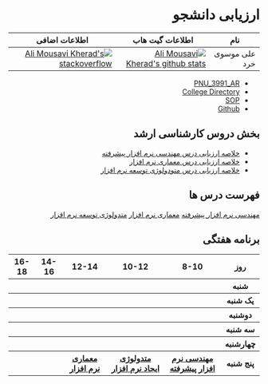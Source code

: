 <div dir="rtl">

# ارزیابی دانشجو

| نام | اطلاعات گیت هاب | اطلاعات اضافی |
|------|-----|-----|
|علی موسوی خرد| [![Ali Mousavi Kherad's github stats](https://github-readme-stats.vercel.app/api?username=amkherad)](https://github.com/amkherad) | [![Ali Mousavi Kherad's stackoverflow](https://stackoverflow.com/users/flair/2467152.png?theme=dark)](https://stackoverflow.com/users/2467152/ali-mousavi-kherad) |


* [PNU_3991_AR](https://github.com/amkherad-college/PNU_3991_AR)
* [College Directory](https://college.amkherad.ir)
* [SOP](https://pnu.amkherad.ir/SOP)
* [Github](https://github.com/amkherad)


## بخش دروس کارشناسی ارشد
* [خلاصه ارزیابی درس مهندسی نرم افزار پیشرفته](https://github.com/amkherad-college/PNU_3991_AR/blob/main/AdvancedSoftwareEngineering/XX_AdvancedSoftwareEngineering_CheckList_AR_3991.pdf)
* [خلاصه ارزیابی درس معماری نرم افزار](https://github.com/amkherad-college/PNU_3991_AR/blob/main/SoftwareArchitecture/XX_SoftwareArchitecture_CheckList_AR_3991.pdf)
* [خلاصه ارزیابی درس متودولوژی توسعه نرم افزار](https://github.com/amkherad-college/PNU_3991_AR/blob/main/SoftwareDevelopmentMethodologies/XX_SoftwareDevelopmentMethodologies_CheckList_AR_3991.pdf)


## فهرست درس ها
[مهندسی نرم افزار پیشرفته](https://github.com/amkherad-college/PNU_3991_AR/tree/main/AdvancedSoftwareEngineering)
[معماری نرم افزار](https://github.com/amkherad-college/PNU_3991_AR/tree/main/SoftwareArchitecture)
[متدولوژی توسعه نرم افزار](https://github.com/amkherad-college/PNU_3991_AR/tree/main/SoftwareDevelopmentMethodologies)


## برنامه هفتگی

<div dir="ltr">
<table style="width:100%">
  <tr>
    <th >16-18</th>
    <th >14-16</th>
    <th >12-14</th>
    <th>10-12</th>
    <th>8-10</th>
    <th>روز</th>
  </tr>
  <tr>
    <th ></th>
    <th ></th>
    <th ></th>
    <th></th>
    <th></th>
    <th>شنبه</th>
  </tr>
   <tr>
    <th ></th>
    <th ></th>
    <th></th>
    <th></th>
    <th ></th>
    <th>یک شنبه</th>
  </tr>
   <tr>
     <th ></th>
     <th ></th>
     <th></th>
     <th></th>
    <th></th>   
    <th>دوشنبه</th>
  </tr>
   <tr>
    <th></th>
    <th></th>
    <th></th>
    <th></th>
    <th></th>
    <th>سه شنبه</th>
  </tr>
   <tr>
    <th></th>
    <th></th>
    <th></th>
    <th></th>
    <th></th>
    <th>چهارشنبه</th>
  </tr>
   <tr>
    <th></th>
     <th></th>
     <th><a href="https://github.com/AliRazavi-edu/PNU_3991/tree/master/_MSc/SoftwareArchitecture#TOC">معماری نرم افزار</a></th>
     <th><a href="https://github.com/AliRazavi-edu/PNU_3991/tree/master/_MSc/SoftwareDevelopmentMethodologies#TOC">متدولوژی ایجاد نرم افزار</a></th>
    <th><a href="https://github.com/AliRazavi-edu/PNU_3991/tree/master/_MSc/AdvancedSoftwareEngineering#TOC">مهندسی نرم افزار پیشرفته</a></th>
    <th>پنج شنبه</th>
  </tr>
</table>
</div>

</div>